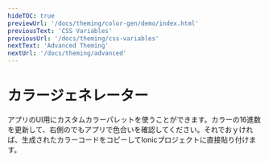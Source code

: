```yaml
---
hideTOC: true
previewUrl: '/docs/theming/color-gen/demo/index.html'
previousText: 'CSS Variables'
previousUrl: '/docs/theming/css-variables'
nextText: 'Advanced Theming'
nextUrl: '/docs/theming/advanced'
---
```


# カラージェネレーター

<p class="intro" markdown="1">
アプリのUI用にカスタムカラーパレットを使うことができます。カラーの16進数を更新して、右側のでもアプリで色合いを確認してください。それでおｙければ、生成されたカラーコードをコピーしてIonicプロジェクトに直接貼り付けます。
</p>

<color-generator></color-generator>
